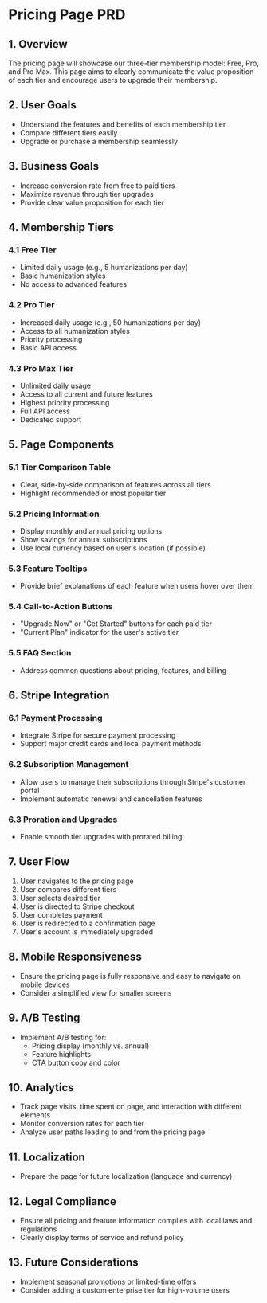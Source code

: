 # Pricing Page PRD

## 1. Overview
The pricing page will showcase our three-tier membership model: Free, Pro, and Pro Max. This page aims to clearly communicate the value proposition of each tier and encourage users to upgrade their membership.

## 2. User Goals
- Understand the features and benefits of each membership tier
- Compare different tiers easily
- Upgrade or purchase a membership seamlessly

## 3. Business Goals
- Increase conversion rate from free to paid tiers
- Maximize revenue through tier upgrades
- Provide clear value proposition for each tier

## 4. Membership Tiers

### 4.1 Free Tier
- Limited daily usage (e.g., 5 humanizations per day)
- Basic humanization styles
- No access to advanced features

### 4.2 Pro Tier
- Increased daily usage (e.g., 50 humanizations per day)
- Access to all humanization styles
- Priority processing
- Basic API access

### 4.3 Pro Max Tier
- Unlimited daily usage
- Access to all current and future features
- Highest priority processing
- Full API access
- Dedicated support

## 5. Page Components

### 5.1 Tier Comparison Table
- Clear, side-by-side comparison of features across all tiers
- Highlight recommended or most popular tier

### 5.2 Pricing Information
- Display monthly and annual pricing options
- Show savings for annual subscriptions
- Use local currency based on user's location (if possible)

### 5.3 Feature Tooltips
- Provide brief explanations of each feature when users hover over them

### 5.4 Call-to-Action Buttons
- "Upgrade Now" or "Get Started" buttons for each paid tier
- "Current Plan" indicator for the user's active tier

### 5.5 FAQ Section
- Address common questions about pricing, features, and billing

## 6. Stripe Integration

### 6.1 Payment Processing
- Integrate Stripe for secure payment processing
- Support major credit cards and local payment methods

### 6.2 Subscription Management
- Allow users to manage their subscriptions through Stripe's customer portal
- Implement automatic renewal and cancellation features

### 6.3 Proration and Upgrades
- Enable smooth tier upgrades with prorated billing

## 7. User Flow
1. User navigates to the pricing page
2. User compares different tiers
3. User selects desired tier
4. User is directed to Stripe checkout
5. User completes payment
6. User is redirected to a confirmation page
7. User's account is immediately upgraded

## 8. Mobile Responsiveness
- Ensure the pricing page is fully responsive and easy to navigate on mobile devices
- Consider a simplified view for smaller screens

## 9. A/B Testing
- Implement A/B testing for:
  - Pricing display (monthly vs. annual)
  - Feature highlights
  - CTA button copy and color

## 10. Analytics
- Track page visits, time spent on page, and interaction with different elements
- Monitor conversion rates for each tier
- Analyze user paths leading to and from the pricing page

## 11. Localization
- Prepare the page for future localization (language and currency)

## 12. Legal Compliance
- Ensure all pricing and feature information complies with local laws and regulations
- Clearly display terms of service and refund policy

## 13. Future Considerations
- Implement seasonal promotions or limited-time offers
- Consider adding a custom enterprise tier for high-volume users
